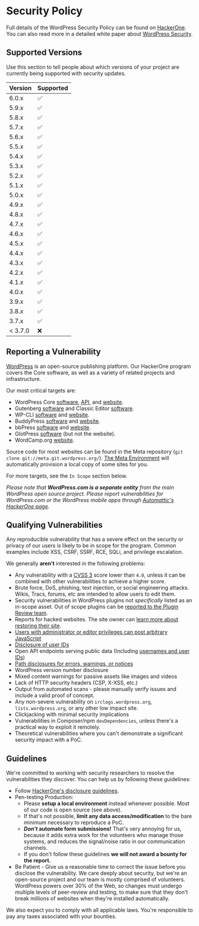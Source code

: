 # Security Policy

Full details of the WordPress Security Policy can be found on [HackerOne](https://hackerone.com/wordpress). You can also read more in a detailed white paper about [WordPress Security](https://wordpress.org/about/security/).

## Supported Versions

Use this section to tell people about which versions of your project are
currently being supported with security updates.

| Version | Supported          |
| ------- | ------------------ |
| 6.0.x   | :white_check_mark: |
| 5.9.x   | :white_check_mark: |
| 5.8.x   | :white_check_mark: |
| 5.7.x   | :white_check_mark: |
| 5.6.x   | :white_check_mark: |
| 5.5.x   | :white_check_mark: |
| 5.4.x   | :white_check_mark: |
| 5.3.x   | :white_check_mark: |
| 5.2.x   | :white_check_mark: |
| 5.1.x   | :white_check_mark: |
| 5.0.x   | :white_check_mark: |
| 4.9.x   | :white_check_mark: |
| 4.8.x   | :white_check_mark: |
| 4.7.x   | :white_check_mark: |
| 4.6.x   | :white_check_mark: |
| 4.5.x   | :white_check_mark: |
| 4.4.x   | :white_check_mark: |
| 4.3.x   | :white_check_mark: |
| 4.2.x   | :white_check_mark: |
| 4.1.x   | :white_check_mark: |
| 4.0.x   | :white_check_mark: |
| 3.9.x   | :white_check_mark: |
| 3.8.x   | :white_check_mark: |
| 3.7.x   | :white_check_mark: |
| < 3.7.0 | :x:              |

## Reporting a Vulnerability

[<span>WordPress</span>](https://wordpress.org/) is an open-source publishing platform. Our HackerOne program covers the Core software, as well as a variety of related projects and infrastructure.

Our most critical targets are:

*   WordPress Core [<span>software</span>](https://wordpress.org/download/source/), [<span>API</span>](https://codex.wordpress.org/WordPress.org_API), and [<span>website</span>](https://wordpress.org/).
*   Gutenberg [<span>software</span>](https://github.com/WordPress/gutenberg/) and Classic Editor [<span>software</span>](https://wordpress.org/plugins/classic-editor/).
*   WP-CLI [<span>software</span>](https://github.com/wp-cli/) and [<span>website</span>](https://wp-cli.org/).
*   BuddyPress [<span>software</span>](https://buddypress.org/download/) and [<span>website</span>](https://buddypress.org/).
*   bbPress [<span>software</span>](https://bbpress.org/download/) and [<span>website</span>](https://bbpress.org/).
*   GlotPress [<span>software</span>](https://github.com/glotpress/glotpress-wp) (but not the website).
*   WordCamp.org [<span>website</span>](https://central.wordcamp.org).

Source code for most websites can be found in the Meta repository (`git clone git://meta.git.wordpress.org/`). [<span>The Meta Environment</span>](https://github.com/WordPress/meta-environment) will automatically provision a local copy of some sites for you.

For more targets, see the `In Scope` section below.

_Please note that **WordPress.com is a separate entity** from the main WordPress open source project. Please report vulnerabilities for WordPress.com or the WordPress mobile apps through [Automattic's HackerOne page](https://hackerone.com/automattic)._

## Qualifying Vulnerabilities

Any reproducible vulnerability that has a severe effect on the security or privacy of our users is likely to be in scope for the program. Common examples include XSS, CSRF, SSRF, RCE, SQLi, and privilege escalation.

We generally **aren’t** interested in the following problems:

*   Any vulnerability with a [<span>CVSS 3</span>](https://www.first.org/cvss/calculator/3.0) score lower than `4.0`, unless it can be combined with other vulnerabilities to achieve a higher score.
*   Brute force, DoS, phishing, text injection, or social engineering attacks. Wikis, Tracs, forums, etc are intended to allow users to edit them.
*   Security vulnerabilities in WordPress plugins not _specifically_ listed as an in-scope asset. Out of scope plugins can be [<span>reported to the Plugin Review team</span>](https://developer.wordpress.org/plugins/wordpress-org/plugin-developer-faq/#how-can-i-send-a-security-report).
*   Reports for hacked websites. The site owner can [<span>learn more about restoring their site</span>](https://make.wordpress.org/core/handbook/testing/reporting-security-vulnerabilities/#ive-been-hacked-what-do-i-do-now).
*   [<span>Users with administrator or editor privileges can post arbitrary JavaScript</span>](https://make.wordpress.org/core/handbook/testing/reporting-security-vulnerabilities/#why-are-some-users-allowed-to-post-unfiltered-html)
*   [<span>Disclosure of user IDs</span>](https://make.wordpress.org/core/handbook/testing/reporting-security-vulnerabilities/#why-are-disclosures-of-usernames-or-user-ids-not-a-security-issue)
*   Open API endpoints serving public data (Including [<span>usernames and user IDs</span>](https://make.wordpress.org/core/handbook/testing/reporting-security-vulnerabilities/#why-are-disclosures-of-usernames-or-user-ids-not-a-security-issue))
*   [<span>Path disclosures for errors, warnings, or notices</span>](https://make.wordpress.org/core/handbook/testing/reporting-security-vulnerabilities/#why-are-there-path-disclosures-when-directly-loading-certain-files)
*   WordPress version number disclosure
*   Mixed content warnings for passive assets like images and videos
*   Lack of HTTP security headers (CSP, X-XSS, etc.)
*   Output from automated scans - please manually verify issues and include a valid proof of concept.
*   Any non-severe vulnerability on `irclogs.wordpress.org`, `lists.wordpress.org`, or any other low impact site.
*   Clickjacking with minimal security implications
*   Vulnerabilities in Composer/npm `devDependencies`, unless there's a practical way to exploit it remotely.
*   Theoretical vulnerabilities where you can't demonstrate a significant security impact with a PoC.

## Guidelines

We're committed to working with security researchers to resolve the vulnerabilities they discover. You can help us by following these guidelines:

*   Follow [<span>HackerOne's disclosure guidelines</span>](https://www.hackerone.com/disclosure-guidelines).
*   Pen-testing Production:
    *   Please **setup a local environment** instead whenever possible. Most of our code is open source (see above).
    *   If that's not possible, **limit any data access/modification** to the bare minimum necessary to reproduce a PoC.
    *   **_Don't_ automate form submissions!** That's very annoying for us, because it adds extra work for the volunteers who manage those systems, and reduces the signal/noise ratio in our communication channels.
    *   If you don't follow these guidelines **we will not award a bounty for the report.**
*   Be Patient - Give us a reasonable time to correct the issue before you disclose the vulnerability. We care deeply about security, but we're an open-source project and our team is mostly comprised of volunteers. WordPress powers over 30% of the Web, so changes must undergo multiple levels of peer-review and testing, to make sure that they don't break millions of websites when they're installed automatically.

We also expect you to comply with all applicable laws. You're responsible to pay any taxes associated with your bounties.
